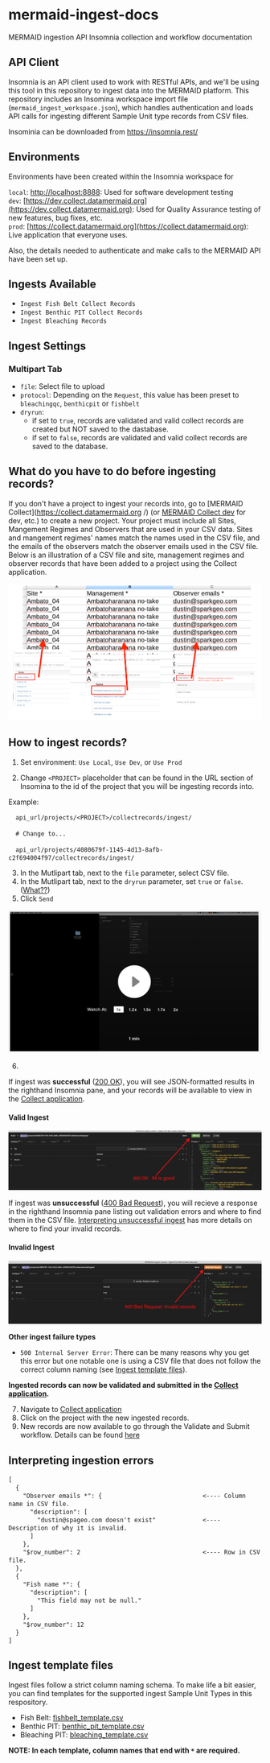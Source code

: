 # mermaid-ingest-docs

MERMAID ingestion API Insomnia collection and workflow documentation

## API Client

Insomnia is an API client used to work with RESTful APIs, and we'll be using this tool in this repository to ingest data
 into the MERMAID platform. This repository includes an Insomina workspace import file 
 (`mermaid_ingest_workspace.json`), which handles authentication and loads API calls for ingesting different Sample Unit
  type records from CSV files.

Insominia can be downloaded from https://insomnia.rest/


## Environments

Environments have been created within the Insomnia workspace for

`local`: [http://localhost:8888](http://localhost:8888): Used for software development testing  
`dev`: [https://dev.collect.datamermaid.org](https://dev.collect.datamermaid.org): Used for Quality Assurance testing
 of new features, bug fixes, etc.  
`prod`: [https://collect.datamermaid.org](https://collect.datamermaid.org): Live application that everyone uses.

Also, the details needed to authenticate and make calls to the MERMAID API have been set up.


## Ingests Available

* `Ingest Fish Belt Collect Records`
* `Ingest Benthic PIT Collect Records`
* `Ingest Bleaching Records`


## Ingest Settings

### Multipart Tab

* `file`: Select file to upload
* `protocol`: Depending on the `Request`, this value has been preset to `bleachingqc`, `benthicpit` or `fishbelt`
* `dryrun`:
  * if set to `true`, records are validated and valid collect records are created but NOT saved to the dastabase. 
  * if set to `false`, records are validated and valid collect records are saved to the database.
  

## What do you have to do before ingesting records?

If you don't have a project to ingest your records into, go to [MERMAID Collect](https://collect.datamermaid.org
/) (or [MERMAID Collect dev](https://dev-collect.datamermaid.org/) for dev, etc.) to create a new project. Your project
 must include all Sites, Mangement Regimes and Observers that are used in your CSV data. Sites and mangement regimes'
 names match the names used in the CSV file, and the emails of the observers match the observer emails used in the
  CSV file. Below is an illustration of a CSV file and site, management regimes and observer records that have been
  added to a project using the Collect application.

![Setup](/assets/setup.png)


## How to ingest records?

1. Set environment: `Use Local`, `Use Dev`, or `Use Prod`

2. Change `<PROJECT>` placeholder that can be found in the URL section of Insomina to the id of the project that you
 will be ingesting records into. 

Example:  
  
  ```
    api_url/projects/<PROJECT>/collectrecords/ingest/
    
    # Change to...
  
    api_url/projects/4080679f-1145-4d13-8afb-c2f694004f97/collectrecords/ingest/
  ```
    
3. In the Mutlipart tab, next to the `file` parameter, select CSV file.
4. In the Mutlipart tab, next to the `dryrun` parameter, set `true` or `false`. ([What??](#multipart-tab))
5. Click `Send`


[![HowTo](/assets/video.png)](https://www.loom.com/share/5e16903be1d346faa12d1ff3692e9917)


6.

If ingest was **successful** ([200 OK](#valid-ingest)), you will see JSON-formatted results in the righthand
 Insomnia pane, and your records will be available to view in the [Collect
 application](https://collect.datamermaid.org/).

#### Valid Ingest

![Valid](/assets/valid.png)


If ingest was **unsuccessful** ([400 Bad Request](#invalid-ingest)), you will recieve a response in the righthand
 Insomnia pane listing out validation errors and where to find them in the CSV file. 
 [Interpreting unsuccessful ingest](#interpreting-unsuccessful-ingest) has more details on where to find your invalid
  records.

#### Invalid Ingest

![Invalid](/assets/invalid.png)


**Other ingest failure types**

* `500 Internal Server Error`: There can be many reasons why you get this error but one notable one is using a CSV
 file that does not follow the correct column naming (see [Ingest template files](#ingest-template-files)).


**Ingested records can now be validated and submitted in the [Collect application](https://collect.datamermaid.org/).**


7. Navigate to [Collect application](https://collect.datamermaid.org/#/projects)
8. Click on the project with the new ingested records.
9. New records are now available to go through the Validate and Submit workflow. 
Details can be found [here](https://datamermaid.org/docs/documentation/mermaid-workflow/validate-and-submit-data/)


## Interpreting ingestion errors

```
[
  {
    "Observer emails *": {                            <---- Column name in CSV file.
      "description": [
        "dustin@spageo.com doesn't exist"             <---- Description of why it is invalid.
      ]
    },
    "$row_number": 2                                  <---- Row in CSV file.
  },
  {
    "Fish name *": {
      "description": [
        "This field may not be null."
      ]
    },
    "$row_number": 12
  }
]
```

## Ingest template files

Ingest files follow a strict column naming schema. To make life a bit easier, you can find templates for the
 supported ingest Sample Unit Types in this respository.

* Fish Belt: [fishbelt_template.csv](/schemas/fishbelt_template.csv)
* Benthic PIT: [benthic_pit_template.csv](/schemas/benthic_pit_template.csv)
* Bleaching PIT: [bleaching_template.csv](/schemas/bleaching_template.csv)

**NOTE: In each template, column names that end with `*` are required.**
